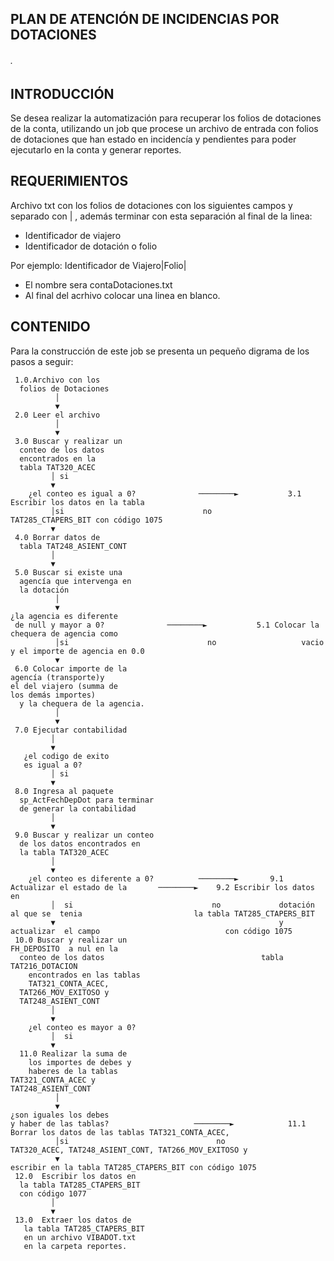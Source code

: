 ## PLAN DE ATENCIÓN DE INCIDENCIAS POR DOTACIONES
###### .

## INTRODUCCIÓN

Se desea realizar la automatización para recuperar los folios de dotaciones de la conta, utilizando un job que procese un archivo de entrada con folios de dotaciones que han estado en incidencía y pendientes para poder ejecutarlo en la conta y generar reportes.

## REQUERIMIENTOS

Archivo txt con  los folios de dotaciones con los siguientes campos y separado con | , además terminar con esta separación al final de la linea:

* Identificador de viajero
* Identificador de dotación o folio


Por ejemplo: Identificador de Viajero|Folio|

* El nombre sera contaDotaciones.txt
* Al final del acrhivo colocar una linea en blanco.

## CONTENIDO

Para la construcción de este job se presenta un pequeño digrama de los pasos a seguir:


     1.0.Archivo con los 
	  folios de Dotaciones
              │  
              ▼
     2.0 Leer el archivo
              │
              ▼                                                         
     3.0 Buscar y realizar un 
	  conteo de los datos 
	  encontrados en la 
	  tabla TAT320_ACEC
             │ si
             ▼
        ¿el conteo es igual a 0?              ────────►           3.1 Escribir los datos en la tabla 
             │si                               no                  TAT285_CTAPERS_BIT con código 1075
             ▼
     4.0 Borrar datos de 
	  tabla TAT248_ASIENT_CONT
             │
             ▼
     5.0 Buscar si existe una 
	  agencía que intervenga en 
	  la dotación
              │
              ▼  
	¿la agencia es diferente 
	 de null y mayor a 0? 		       ────────►           5.1 Colocar la chequera de agencia como 	
              │si                               no                   vacio y el importe de agencia en 0.0
              ▼  
     6.0 Colocar importe de la 
	agencía (transporte)y 
	el del viajero (summa de 
	los demás importes)
	  y la chequera de la agencia.	
              │
              ▼  
     7.0 Ejecutar contabilidad
             │
             ▼
       ¿el codigo de exito 
	   es igual a 0?
             │ si
             ▼
     8.0 Ingresa al paquete 
	  sp_ActFechDepDot para terminar 
	  de generar la contabilidad
             │
             ▼
     9.0 Buscar y realizar un conteo  
	  de los datos encontrados en 
	  la tabla TAT320_ACEC
             │
             ▼
        ¿el conteo es diferente a 0?          ────────►       9.1 Actualizar el estado de la       ────────►    9.2 Escribir los datos en   
             │  si                               no             dotación al que se  tenia                         la tabla TAT285_CTAPERS_BIT 
             ▼                                                  y actualizar  el campo                            con código 1075
     10.0 Buscar y realizar un                                  FH_DEPOSITO  a nul en la 
	  conteo de los datos                                   tabla TAT216_DOTACION
        encontrados en las tablas 
        TAT321_CONTA_ACEC,
	  TAT266_MOV_EXITOSO y 
	  TAT248_ASIENT_CONT
             │
             ▼
        ¿el conteo es mayor a 0?
             │  si                       
             ▼ 
      11.0 Realizar la suma de 
        los importes de debes y 
        haberes de la tablas
	TAT321_CONTA_ACEC y 
	TAT248_ASIENT_CONT
              │
              ▼  
	¿son iguales los debes 
	y haber de las tablas?                   ────────►            11.1 Borrar los datos de las tablas TAT321_CONTA_ACEC, 	
              │si                                 no                  TAT320_ACEC, TAT248_ASIENT_CONT, TAT266_MOV_EXITOSO y 
              ▼                                                       escribir en la tabla TAT285_CTAPERS_BIT con código 1075
     12.0  Escribir los datos en                                  
	  la tabla TAT285_CTAPERS_BIT 
	  con código 1077
             │ 
             ▼
     13.0  Extraer los datos de 
       la tabla TAT285_CTAPERS_BIT 
       en un archivo VIBADOT.txt
       en la carpeta reportes.
